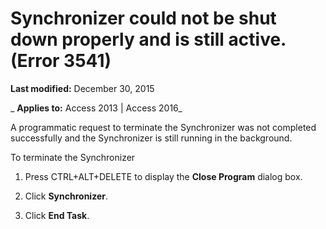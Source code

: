
# Synchronizer could not be shut down properly and is still active. (Error 3541)

 **Last modified:** December 30, 2015

 _ **Applies to:** Access 2013 | Access 2016_

A programmatic request to terminate the Synchronizer was not completed successfully and the Synchronizer is still running in the background.

 To terminate the Synchronizer


1. Press CTRL+ALT+DELETE to display the  **Close Program** dialog box.
    
2. Click  **Synchronizer**.
    
3. Click  **End Task**.
    

